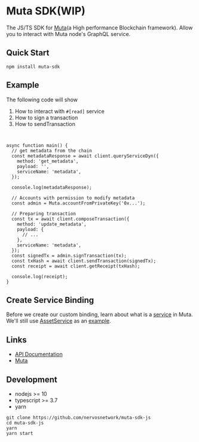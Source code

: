 # Muta SDK(WIP)

The JS/TS SDK for [Muta](https://github.com/nervosnetwork/muta)(a High performance Blockchain framework). 
Allow you to interact with Muta node's GraphQL service.

## Quick Start

```shell
npm install muta-sdk
```

## Example

The following code will show

1. How to interact with `#[read]` service
2. How to sign a transaction
3. How to sendTransaction

```


async function main() {
  // get metadata from the chain
  const metadataResponse = await client.queryServiceDyn({
    method: 'get_metadata',
    payload: '',
    serviceName: 'metadata',
  });

  console.log(metadataResponse);

  // Accounts with permission to modify metadata
  const admin = Muta.accountFromPrivateKey('0x...');

  // Preparing transaction
  const tx = await client.composeTransaction({
    method: 'update_metadata',
    payload: {
      // ...
    },
    serviceName: 'metadata',
  });
  const signedTx = admin.signTransaction(tx);
  const txHash = await client.sendTransaction(signedTx);
  const receipt = await client.getReceipt(txHash);

  console.log(receipt);
}
```

## Create Service Binding

Before we create our custom binding, learn about what is a [service](https://github.com/nervosnetwork/muta-docs) in Muta.
We'll still use [AssetService](https://github.com/HuobiGroup/huobi-chain/tree/master/services/asset/src) as an [example](https://github.com/homura/huobi-chain-sdk-js/blob/develop/src/services/AssetService.ts).

## Links

- [API Documentation](https://nervosnetwork.github.io/muta-sdk-js)
- [Muta](https://github.com/nervosnetwork/muta)

## Development

- nodejs >= 10
- typescript >= 3.7
- yarn

```shell
git clone https://github.com/nervosnetwork/muta-sdk-js
cd muta-sdk-js
yarn
yarn start
```
